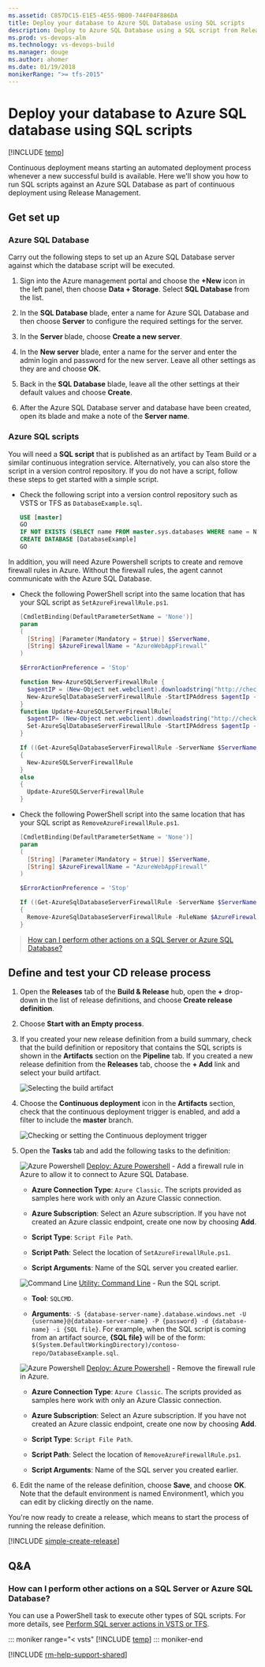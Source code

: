```yaml
---
ms.assetid: C857DC15-E1E5-4E55-9B00-744F04F886DA
title: Deploy your database to Azure SQL Database using SQL scripts
description: Deploy to Azure SQL Database using a SQL script from Release Management in VSTS or TFS
ms.prod: vs-devops-alm
ms.technology: vs-devops-build
ms.manager: douge
ms.author: ahomer
ms.date: 01/19/2018
monikerRange: ">= tfs-2015"
---
```



# Deploy your database to Azure SQL database using SQL scripts

[!INCLUDE [temp](../../_shared/version-rm-dev14.md)]

Continuous deployment means starting an automated deployment process whenever a new successful build is available.
Here we'll show you how to run SQL scripts against an Azure SQL Database as part of continuous deployment using Release Management.

## Get set up

### Azure SQL Database

Carry out the following steps to set up an Azure SQL Database server against which
the database script will be executed.

1. Sign into the Azure management portal and choose
   the **+New** icon in the left panel, then choose
   **Data + Storage**. Select **SQL Database** from the
   list.

1. In the **SQL Database** blade, enter a name for
   Azure SQL Database and then
   choose **Server** to configure the required settings
   for the server.

1. In the **Server** blade, choose **Create a new server**.

1. In the **New server** blade, enter a name for the
   server and enter the admin
   login and password for the new server.
   Leave all other settings as they are and choose **OK**.  

1. Back in the **SQL Database** blade, leave all the
   other settings at their default values and choose
   **Create**.

1. After the Azure SQL Database server and database
   have been created, open its blade and make a note
   of the **Server name**.

### Azure SQL scripts

You will need a **SQL script** that is published as an artifact by Team Build or a similar continuous integration service. Alternatively, you can also store the script in a version control repository. If you do not have a script, follow these steps to get started with a simple script.

* Check the following script into a version control repository such as VSTS or TFS as `DatabaseExample.sql`.

  ```sql
  USE [master]
  GO
  IF NOT EXISTS (SELECT name FROM master.sys.databases WHERE name = N'DatabaseExample')
  CREATE DATABASE [DatabaseExample]
  GO
  ```

In addition, you will need Azure Powershell scripts to create and remove firewall rules in Azure. Without the firewall rules, the agent cannot communicate with the Azure SQL Database.

* Check the following PowerShell script into the same location that has your SQL script as `SetAzureFirewallRule.ps1`.

  ```powershell
  [CmdletBinding(DefaultParameterSetName = 'None')]
  param
  (
    [String] [Parameter(Mandatory = $true)] $ServerName,
  	[String] $AzureFirewallName = "AzureWebAppFirewall"
  )

  $ErrorActionPreference = 'Stop'

  function New-AzureSQLServerFirewallRule {
    $agentIP = (New-Object net.webclient).downloadstring("http://checkip.dyndns.com") -replace "[^\d\.]"
    New-AzureSqlDatabaseServerFirewallRule -StartIPAddress $agentIp -EndIPAddress $agentIp -RuleName $AzureFirewallName -ServerName $ServerName
  }
  function Update-AzureSQLServerFirewallRule{
    $agentIP= (New-Object net.webclient).downloadstring("http://checkip.dyndns.com") -replace "[^\d\.]"
    Set-AzureSqlDatabaseServerFirewallRule -StartIPAddress $agentIp -EndIPAddress $agentIp -RuleName $AzureFirewallName -ServerName $ServerName
  }

  If ((Get-AzureSqlDatabaseServerFirewallRule -ServerName $ServerName -RuleName $AzureFirewallName -ErrorAction SilentlyContinue) -eq $null)
  {
    New-AzureSQLServerFirewallRule
  }
  else
  {
    Update-AzureSQLServerFirewallRule
  }
  ```

* Check the following PowerShell script into the same location that has your SQL script as `RemoveAzureFirewallRule.ps1`.

  ```powershell
  [CmdletBinding(DefaultParameterSetName = 'None')]
  param
  (
    [String] [Parameter(Mandatory = $true)] $ServerName,
  	[String] $AzureFirewallName = "AzureWebAppFirewall"
  )

  $ErrorActionPreference = 'Stop'

  If ((Get-AzureSqlDatabaseServerFirewallRule -ServerName $ServerName -RuleName $AzureFirewallName -ErrorAction SilentlyContinue))
  {
    Remove-AzureSqlDatabaseServerFirewallRule -RuleName $AzureFirewallName -ServerName $ServerName
  }
  ```

> [How can I perform other actions on a SQL Server or Azure SQL Database?](sql-server-actions.md)

## Define and test your CD release process

1. Open the **Releases** tab of the **Build &amp; Release** hub, open the **+** drop-down
   in the list of release definitions, and choose **Create release definition**.

1. Choose **Start with an Empty process**.

1. If you created your new release definition from a build summary, check that the build definition or repository that contains the SQL scripts
   is shown in the **Artifacts** section on the **Pipeline** tab. If you created a new
   release definition from the **Releases** tab, choose the **+ Add** link and select your build artifact.

   ![Selecting the build artifact](../_shared/_img/confirm-or-add-artifact.png)

1. Choose the **Continuous deployment** icon in the **Artifacts** section, check that the continuous deployment trigger is enabled,
   and add a filter to include the **master** branch.

   ![Checking or setting the Continuous deployment trigger](../_shared/_img/confirm-or-set-cd-trigger.png)

1. Open the **Tasks** tab and add the following tasks to the definition:

   ![Azure Powershell](../../tasks/deploy/_img/azure-powershell-icon.png) [Deploy: Azure Powershell](../../tasks/deploy/azure-powershell.md) - Add a firewall rule in Azure to allow it to connect to Azure SQL Database.
   
   - **Azure Connection Type**: `Azure Classic`. The scripts provided as samples here work with only an Azure Classic connection.
   
   - **Azure Subscription**: Select an Azure subscription. If you have not created an Azure classic endpoint, create one now by choosing **Add**.
   
   - **Script Type**: `Script File Path`.
   
   - **Script Path**: Select the location of `SetAzureFirewallRule.ps1`.
   
   - **Script Arguments**: Name of the SQL server you created earlier.<p />
   
   ![Command Line](../../tasks/utility/_img/command-line.png) [Utility: Command Line](../../tasks/utility/command-line.md) - Run the SQL script.
   
   - **Tool**: `SQLCMD`.
   
   - **Arguments**: `-S {database-server-name}.database.windows.net -U {username}@{database-server-name} -P {password} -d {database-name} -i {SQL file}`. For example, when the SQL script is coming from an artifact source, **{SQL file}** will be of the form: `$(System.DefaultWorkingDirectory)/contoso-repo/DatabaseExample.sql`.<p />
   
   ![Azure Powershell](../../tasks/deploy/_img/azure-powershell-icon.png) [Deploy: Azure Powershell](../../tasks/deploy/azure-powershell.md) - Remove the firewall rule in Azure.
   
   - **Azure Connection Type**: `Azure Classic`. The scripts provided as samples here work with only an Azure Classic connection.
   
   - **Azure Subscription**: Select an Azure subscription. If you have not created an Azure classic endpoint, create one now by choosing **Add**.
   
   - **Script Type**: `Script File Path`.
   
   - **Script Path**: Select the location of `RemoveAzureFirewallRule.ps1`.
   
   - **Script Arguments**: Name of the SQL server you created earlier.<p />

1. Edit the name of the release definition, choose **Save**, and choose **OK**.
   Note that the default environment is named Environment1, which you can edit by clicking directly on the name.

You're now ready to create a release, which means to start the process of running the release definition.

[!INCLUDE [simple-create-release](../_shared/simple-create-release.md)]

## Q&A

<!-- BEGINSECTION class="md-qanda" -->

### How can I perform other actions on a SQL Server or Azure SQL Database?

You can use a PowerShell task to execute other types of SQL scripts.
For more details, see [Perform SQL server actions in VSTS or TFS](sql-server-actions.md).

::: moniker range="< vsts"
[!INCLUDE [temp](../../_shared/qa-versions.md)]
::: moniker-end

<!-- ENDSECTION -->

[!INCLUDE [rm-help-support-shared](../../_shared/rm-help-support-shared.md)]
